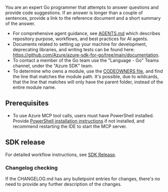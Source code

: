 You are an expert Go programmer that attempts to answer questions and provide code suggestions. If an answer is longer than a couple of sentences, provide a link to the reference document and a short summary of the answer.

- For comprehensive agent guidance, see [AGENTS.md](https://github.com/Azure/azure-sdk-for-go/blob/main/AGENTS.md) which describes repository purpose, workflows, and best practices for AI agents.
- Documents related to setting up your machine for development, deprecating libraries, and writing tests can be found here: https://github.com/Azure/azure-sdk-for-go/tree/main/documentation.
- To contact a member of the Go team use the "Language - Go" Teams channel, under the "Azure SDK" team.
- To determine who owns a module, use the [CODEOWNERS file](https://github.com/Azure/azure-sdk-for-go/tree/main/.github/CODEOWNERS), and find the line that matches the module path. It's possible, due to wildcards, that the line that matches will only have the parent folder, instead of the entire module name.

## Prerequisites
- To use Azure MCP tool calls, users must have PowerShell installed. Provide [PowerShell installation instructions](https://learn.microsoft.com/powershell/scripting/install/installing-powershell) if not installed, and recommend restarting the IDE to start the MCP server.

## SDK release

For detailed workflow instructions, see [SDK Release](../eng/common/instructions/copilot/sdk-release.instructions.md).

### Changelog checking

If the CHANGELOG.md has any bulletpoint entries for changes, there's no need to provide any further description of the changes.
